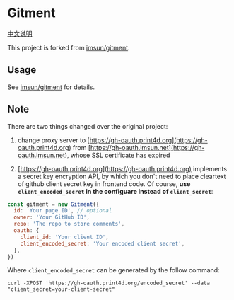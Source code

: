 # Gitment

[中文说明](README.zh_cn.md)

This project is forked from [imsun/gitment](https://github.com/imsun/gitment).

## Usage

See [imsun/gitment](https://github.com/imsun/gitment) for details.

## Note

There are two things changed over the original project:

1. change proxy server to [https://gh-oauth.print4d.org](https://gh-oauth.print4d.org) from [https://gh-oauth.imsun.net](https://gh-oauth.imsun.net), whose SSL certificate has expired

2. [https://gh-oauth.print4d.org](https://gh-oauth.print4d.org) implements a secret key encryption API, by which you don't need to place cleartext of github client secret key in frontend code. Of course, **use `client_encoded_secret` in the configuare instead of `client_secret`**:

```javascript
const gitment = new Gitment({
  id: 'Your page ID', // optional
  owner: 'Your GitHub ID',
  repo: 'The repo to store comments',
  oauth: {
    client_id: 'Your client ID',
    client_encoded_secret: 'Your encoded client secret',
  },
})
```

Where `client_encoded_secret` can be generated by the follow command:

```
curl -XPOST 'https://gh-oauth.print4d.org/encoded_secret' --data "client_secret=your-client-secret"
```
